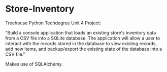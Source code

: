 # Store-Inventory
 Treehouse Python Techdegree Unit 4 Project:

 "Build a console application that loads an existing store's inventory data from a CSV file into a SQLite database. The application will allow a user to interact with the records stored in the database to view existing records, add new items, and backup/export the existing state of the database into a CSV file."

 Makes use of SQLAlchemy.
